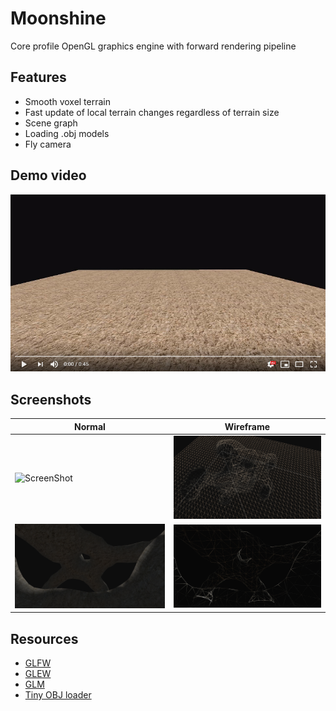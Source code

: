 # Moonshine

Core profile OpenGL graphics engine with forward rendering pipeline

## Features
- Smooth voxel terrain
- Fast update of local terrain changes regardless of terrain size
- Scene graph
- Loading .obj models
- Fly camera

## Demo video
[![Abacaba](screenshots/thumbnail.jpg)](http://www.youtube.com/watch?v=K2Mv6YpYxsM "Click to watch")

## Screenshots

|Normal|Wireframe|
| --------------------------------- | --------------------------------- |
| ![ScreenShot](screenshots/1.png)  | ![ScreenShot](screenshots/2.png)  |
| ![ScreenShot](screenshots/3.png)  | ![ScreenShot](screenshots/4.png)  |

<!---
## Controls
- W, A, S, D - movement
- Shift - increase move speed
- Right mouse button - draw
- Left mouse button - erase
- 1/2 - increase/decrease brush radius
- Q - toggle wireframe
- E - toggle terrain smooth shading
-->

## Resources
- [GLFW](https://www.glfw.org/)
- [GLEW](http://glew.sourceforge.net/)
- [GLM](https://glm.g-truc.net/0.9.9/index.html)
- [Tiny OBJ loader](https://github.com/syoyo/tinyobjloader)
